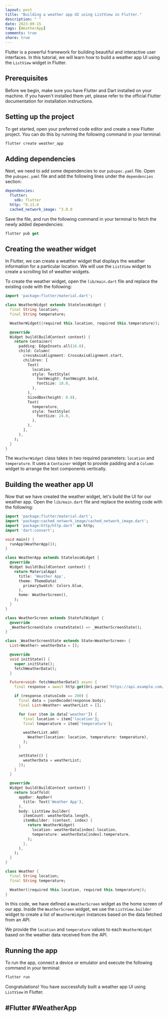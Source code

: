 ```yaml
---
layout: post
title: "Building a weather app UI using ListView in Flutter."
description: " "
date: 2023-09-15
tags: [WeatherApp]
comments: true
share: true
---
```


Flutter is a powerful framework for building beautiful and interactive user interfaces. In this tutorial, we will learn how to build a weather app UI using the `ListView` widget in Flutter.

## Prerequisites
Before we begin, make sure you have Flutter and Dart installed on your machine. If you haven't installed them yet, please refer to the official Flutter documentation for installation instructions.

## Setting up the project
To get started, open your preferred code editor and create a new Flutter project. You can do this by running the following command in your terminal:

```dart
flutter create weather_app
```

## Adding dependencies
Next, we need to add some dependencies to our `pubspec.yaml` file. Open the `pubspec.yaml` file and add the following lines under the `dependencies` section:

```yaml
dependencies:
  flutter:
    sdk: flutter
  http: ^0.13.0
  cached_network_image: ^3.0.0
```

Save the file, and run the following command in your terminal to fetch the newly added dependencies:

```dart
flutter pub get
```

## Creating the weather widget
In Flutter, we can create a weather widget that displays the weather information for a particular location. We will use the `ListView` widget to create a scrolling list of weather widgets.

To create the weather widget, open the `lib/main.dart` file and replace the existing code with the following:

```dart
import 'package:flutter/material.dart';

class WeatherWidget extends StatelessWidget {
  final String location;
  final String temperature;

  WeatherWidget({required this.location, required this.temperature});

  @override
  Widget build(BuildContext context) {
    return Container(
      padding: EdgeInsets.all(16.0),
      child: Column(
        crossAxisAlignment: CrossAxisAlignment.start,
        children: [
          Text(
            location,
            style: TextStyle(
              fontWeight: FontWeight.bold,
              fontSize: 18.0,
            ),
          ),
          SizedBox(height: 8.0),
          Text(
            temperature,
            style: TextStyle(
              fontSize: 24.0,
            ),
          ),
        ],
      ),
    );
  }
}
```

The `WeatherWidget` class takes in two required parameters: `location` and `temperature`. It uses a `Container` widget to provide padding and a `Column` widget to arrange the text components vertically.

## Building the weather app UI
Now that we have created the weather widget, let's build the UI for our weather app. Open the `lib/main.dart` file and replace the existing code with the following:

```dart
import 'package:flutter/material.dart';
import 'package:cached_network_image/cached_network_image.dart';
import 'package:http/http.dart' as http;
import 'dart:convert';

void main() {
  runApp(WeatherApp());
}

class WeatherApp extends StatelessWidget {
  @override
  Widget build(BuildContext context) {
    return MaterialApp(
      title: 'Weather App',
      theme: ThemeData(
        primarySwatch: Colors.blue,
      ),
      home: WeatherScreen(),
    );
  }
}

class WeatherScreen extends StatefulWidget {
  @override
  _WeatherScreenState createState() => _WeatherScreenState();
}

class _WeatherScreenState extends State<WeatherScreen> {
  List<Weather> weatherData = [];

  @override
  void initState() {
    super.initState();
    fetchWeatherData();
  }

  Future<void> fetchWeatherData() async {
    final response = await http.get(Uri.parse('https://api.example.com/weather'));

    if (response.statusCode == 200) {
      final data = jsonDecode(response.body);
      final List<Weather> weatherList = [];

      for (var item in data['weather']) {
        final location = item['location'];
        final temperature = item['temperature'];

        weatherList.add(
          Weather(location: location, temperature: temperature),
        );
      }

      setState(() {
        weatherData = weatherList;
      });
    }
  }

  @override
  Widget build(BuildContext context) {
    return Scaffold(
      appBar: AppBar(
        title: Text('Weather App'),
      ),
      body: ListView.builder(
        itemCount: weatherData.length,
        itemBuilder: (context, index) {
          return WeatherWidget(
            location: weatherData[index].location,
            temperature: weatherData[index].temperature,
          );
        },
      ),
    );
  }
}

class Weather {
  final String location;
  final String temperature;

  Weather({required this.location, required this.temperature});
}
```

In this code, we have defined a `WeatherScreen` widget as the home screen of our app. Inside the `WeatherScreen` widget, we use the `ListView.builder` widget to create a list of `WeatherWidget` instances based on the data fetched from an API.

We provide the `location` and `temperature` values to each `WeatherWidget` based on the weather data received from the API.

## Running the app
To run the app, connect a device or emulator and execute the following command in your terminal:

```dart
flutter run
```

Congratulations! You have successfully built a weather app UI using `ListView` in Flutter.

## #Flutter #WeatherApp